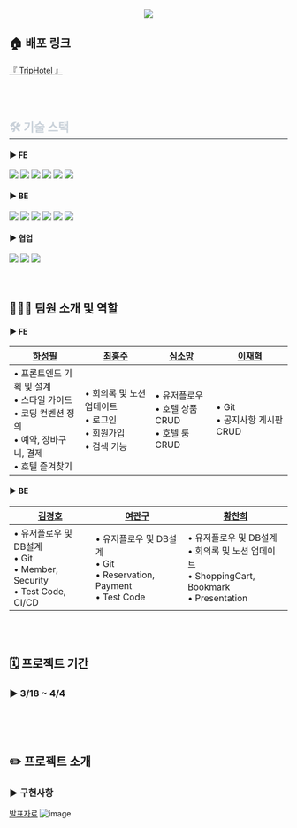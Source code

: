 <div align= "center">
    <img src="https://capsule-render.vercel.app/api?type=waving&color=gradient&height=120&text=✈️%20숙박%20예약%20서비스%20플랫폼&animation=fadeIn&fontColor=ffffff&fontSize=40" />
</div>

## 🏠 배포 링크

[ 『 TripHotel 』 ](https://triphotel.netlify.app/)

<br>
<br>

</div>
    <div style="text-align: left;">
    <h2 style="border-bottom: 1px solid #21262d; color: #c9d1d9;"> 🛠️ 기술 스택 </h2> 
    <div> 
        <h4>► FE</h4>
          <img src="https://img.shields.io/badge/HTML5-E34F26?style=for-the-badge&logo=HTML5&logoColor=white">
          <img src="https://img.shields.io/badge/Javascript-F7DF1E?style=for-the-badge&logo=Javascript&logoColor=white">
          <img src="https://img.shields.io/badge/React-61DAFB?style=for-the-badge&logo=React&logoColor=white">
          <img src="https://img.shields.io/badge/Tailwind CSS-06B6D4?style=for-the-badge&logo=Tailwind CSS&logoColor=white">
          <img src="https://img.shields.io/badge/Zustand-000000?style=for-the-badge&logo=Zustand&logoColor=white">
          <img src="https://img.shields.io/badge/Vercel-000000?style=for-the-badge&logo=Vercel&logoColor=white">
        <h4>► BE</h4>
          <img src="https://img.shields.io/badge/Java-007396?style=for-the-badge&logo=Java&logoColor=white">
          <img src="https://img.shields.io/badge/Spring-6DB33F?style=for-the-badge&logo=Spring&logoColor=white">
          <img src="https://img.shields.io/badge/Spring Boot-6DB33F?style=for-the-badge&logo=Spring Boot&logoColor=white">
          <img src="https://img.shields.io/badge/Amazon AWS-232F3E?style=for-the-badge&logo=Amazon AWS&logoColor=white">
          <img src="https://img.shields.io/badge/Firebase-FFCA28?style=for-the-badge&logo=Firebase&logoColor=white">
          <img src="https://img.shields.io/badge/Docker-2496ED?style=for-the-badge&logo=Docker&logoColor=white">
        <h4>► 협업</h4>
          <img src="https://img.shields.io/badge/Github-181717?style=for-the-badge&logo=Github&logoColor=white">
          <img src="https://img.shields.io/badge/Slack-4A154B?style=for-the-badge&logo=Slack&logoColor=white">
          <img src="https://img.shields.io/badge/Notion-000000?style=for-the-badge&logo=Notion&logoColor=white">
          </div>
    </div>
    <br>
    <br>

## 🧑🏻‍💻 팀원 소개 및 역할

<h4>► FE</h4>

| [하성필](https://github.com/hasungpil)                                                                                  | [최훙주](https://github.com/Zojo24)                                        | [심소망](https://github.com/ssmv713)                      | [이재혁](https://github.com/Now-h)   |
| ----------------------------------------------------------------------------------------------------------------------- | -------------------------------------------------------------------------- | --------------------------------------------------------- | ------------------------------------ |
| • 프론트엔드 기획 및 설계<br> • 스타일 가이드<br> • 코딩 컨벤션 정의<br> • 예약, 장바구니, 결제<br> • 호텔 즐겨찾기<br> | • 회의록 및 노션 업데이트 <br> • 로그인<br> • 회원가입<br> • 검색 기능<br> | • 유저플로우 <br> • 호텔 상품 CRUD<br> • 호텔 룸 CRUD<br> | • Git<br> • 공지사항 게시판 CRUD<br> |

<h4>► BE</h4>

| [김경호](https://github.com/kyungho1224)                                       | [여관구](https://github.com/Yeo-gwan-gu)                                    | [황찬희](https://github.com/chanbi741)                                                               |
| ------------------------------------------------------------------------------ | --------------------------------------------------------------------------- | ---------------------------------------------------------------------------------------------------- |
| • 유저플로우 및 DB설계<br> • Git<br> • Member, Security<br> • Test Code, CI/CD | • 유저플로우 및 DB설계<br> • Git<br> • Reservation, Payment<br> • Test Code | • 유저플로우 및 DB설계<br> • 회의록 및 노션 업데이트<br> • ShoppingCart, Bookmark<br> • Presentation |

<br>
<br>

## 🗓️ 프로젝트 기간

### ► 3/18 ~ 4/4

<br>
<br>
<br>

## ✏️ 프로젝트 소개

### ► 구현사항

[발표자료](https://www.canva.com/design/DAGBWTOGfQc/TdgIjNH23Fb3QxiPZBWbpQ/edit?utm_content=DAGBWTOGfQc&utm_campaign=designshare&utm_medium=link2&utm_source=sharebutton)
![image](https://github.com/Now-h/FE7_Mini_Team4/assets/150241213/288f57ab-cfef-4adb-8753-34aee5756989)
